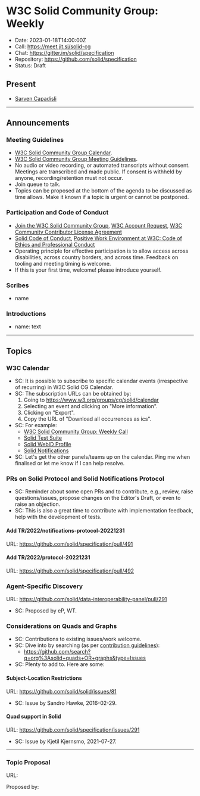 # W3C Solid Community Group: Weekly

* Date: 2023-01-18T14:00:00Z
* Call: https://meet.jit.si/solid-cg
* Chat: https://gitter.im/solid/specification
* Repository: https://github.com/solid/specification
* Status: Draft

## Present
* [Sarven Capadisli](https://csarven.ca/#i)

---

## Announcements

### Meeting Guidelines
* [W3C Solid Community Group Calendar](https://www.w3.org/groups/cg/solid/calendar).
* [W3C Solid Community Group Meeting Guidelines](https://github.com/solid/specification/blob/main/meetings/README.md).
* No audio or video recording, or automated transcripts without consent. Meetings are transcribed and made public. If consent is withheld by anyone, recording/retention must not occur.
* Join queue to talk.
* Topics can be proposed at the bottom of the agenda to be discussed as time allows. Make it known if a topic is urgent or cannot be postponed.


### Participation and Code of Conduct
* [Join the W3C Solid Community Group](https://www.w3.org/community/solid/join), [W3C Account Request](http://www.w3.org/accounts/request), [W3C Community Contributor License Agreement](https://www.w3.org/community/about/agreements/cla/)
* [Solid Code of Conduct](https://github.com/solid/process/blob/main/code-of-conduct.md), [Positive Work Environment at W3C: Code of Ethics and Professional Conduct](https://www.w3.org/Consortium/cepc/)
* Operating principle for effective participation is to allow access across disabilities, across country borders, and across time. Feedback on tooling and meeting timing is welcome.
* If this is your first time, welcome! please introduce yourself.


### Scribes
* name


### Introductions
* name: text

---


## Topics

### W3C Calendar
* SC: It is possible to subscribe to specific calendar events (irrespective of recurring) in W3C Solid CG Calendar.
* SC: The subscription URLs can be obtained by:
  1. Going to https://www.w3.org/groups/cg/solid/calendar
  2. Selecting an event and clicking on "More information".
  3. Clicking on "Export".
  4. Copy the URL of "Download all occurrences as ics".
* SC: For example:
  * [W3C Solid Community Group: Weekly Call](https://www.w3.org/events/meetings/3e68a544-0fe2-407f-9b1e-2032880088a3/export)
  * [Solid Test Suite](https://www.w3.org/events/meetings/0b451e91-287a-4987-8905-2ee92cd27355/export)
  * [Solid WebID Profile](https://www.w3.org/events/meetings/6641b228-7e45-4762-986e-472aa8deb6db/export)
  * [Solid Notifications](https://www.w3.org/events/meetings/8c2508ab-5b61-4203-86ee-81cc7cc84d79/export)
* SC: Let's get the other panels/teams up on the calendar. Ping me when finalised or let me know if I can help resolve.


### PRs on Solid Protocol and Solid Notifications Protocol
* SC: Reminder about some open PRs and to contribute, e.g., review, raise questions/issues, propose changes on the Editor's Draft, or even to raise an objection.
* SC: This is also a great time to contribute with implementation feedback, help with the development of tests.

#### Add TR/2022/notifications-protocol-20221231
URL: https://github.com/solid/specification/pull/491

#### Add TR/2022/protocol-20221231
URL: https://github.com/solid/specification/pull/492



### Agent-Specific Discovery
URL: https://github.com/solid/data-interoperability-panel/pull/291

* SC: Proposed by eP, WT.


### Considerations on Quads and Graphs
* SC: Contributions to existing issues/work welcome.
* SC: Dive into by searching (as per [contribution guidelines](https://github.com/solid/specification/blob/main/CONTRIBUTING.md)):
  * https://github.com/search?q=org%3Asolid+quads+OR+graphs&type=Issues
* SC: Plenty to add to. Here are some:

#### Subject-Location Restrictions
URL: https://github.com/solid/solid/issues/81

* SC: Issue by Sandro Hawke, 2016-02-29.

#### Quad support in Solid
URL: https://github.com/solid/specification/issues/291

* SC: Issue by Kjetil Kjernsmo, 2021-07-27.



---

### Topic Proposal
URL:

Proposed by:
